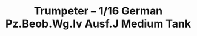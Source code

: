 ---
layout: product
title: "Trumpeter – 1/16 German Pz.Beob.Wg.Iv Ausf.J Medium Tank"
price: "28000" 
desc: "N/A"
img_path: "/assets/img/TRU00922.webp"
brand: "N/A"
available: false
special_offer: false
new: false
soon: false
cat: "010000"
subcat: "013400"
subsubcat: "0N/A"
sifra: "TRU00922"
popular: false
spec: false
---
